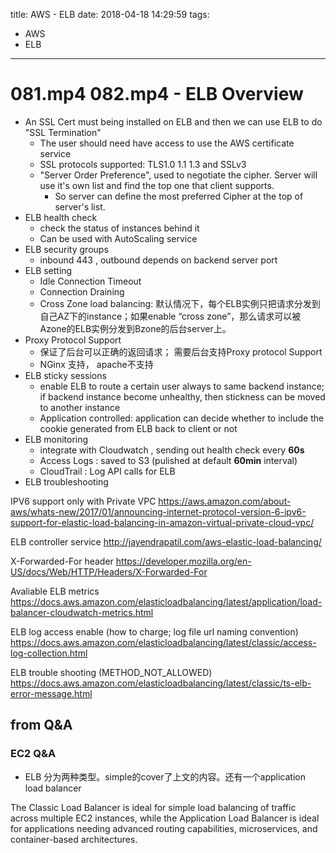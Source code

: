 title: AWS - ELB
date: 2018-04-18 14:29:59
tags:
- AWS
- ELB
---

# 081.mp4 082.mp4 - ELB Overview


* An SSL Cert must being installed on ELB and then we can use ELB to do "SSL Termination"
   * The user should need have access to use the AWS certificate service
   * SSL protocols supported: TLS1.0 1.1 1.3 and SSLv3
   * "Server Order Preference", used to negotiate the cipher. Server will use it's own list and find the top one that client supports.
      * So server can define the most preferred Cipher at the top of server's list.
* ELB health check
   * check the status of instances behind it
   * Can be used with AutoScaling service
* ELB security groups
   * inbound 443 , outbound depends on backend server port
* ELB setting
   * Idle Connection Timeout
   * Connection Draining
   * Cross Zone load balancing: 默认情况下，每个ELB实例只把请求分发到自己AZ下的instance；如果enable “cross zone”，那么请求可以被Azone的ELB实例分发到Bzone的后台server上。
* Proxy Protocol Support
   * 保证了后台可以正确的返回请求； 需要后台支持Proxy protocol Support
   * NGinx 支持， apache不支持
* ELB sticky sessions
   * enable ELB to route a certain user always to same backend instance; if backend instance become unhealthy, then stickness can be moved to another instance
   * Application controlled: application can decide whether to include the cookie generated from ELB back to client or not
* ELB monitoring
   * integrate with Cloudwatch , sending out health check every __60s__
   * Access Logs : saved to S3 (pulished at default __60min__ interval)
   * CloudTrail : Log API calls for ELB
* ELB troubleshooting


IPV6 support only with Private VPC
https://aws.amazon.com/about-aws/whats-new/2017/01/announcing-internet-protocol-version-6-ipv6-support-for-elastic-load-balancing-in-amazon-virtual-private-cloud-vpc/


ELB controller service
http://jayendrapatil.com/aws-elastic-load-balancing/

X-Forwarded-For header
https://developer.mozilla.org/en-US/docs/Web/HTTP/Headers/X-Forwarded-For


Avaliable ELB metrics
https://docs.aws.amazon.com/elasticloadbalancing/latest/application/load-balancer-cloudwatch-metrics.html

ELB log access enable (how to charge; log file url naming convention)
https://docs.aws.amazon.com/elasticloadbalancing/latest/classic/access-log-collection.html

ELB trouble shooting (METHOD_NOT_ALLOWED)
https://docs.aws.amazon.com/elasticloadbalancing/latest/classic/ts-elb-error-message.html

## from Q&A

### EC2 Q&A

* ELB 分为两种类型。simple的cover了上文的内容。还有一个application load balancer

The Classic Load Balancer is ideal for simple load balancing of traffic across multiple EC2 instances, while the Application Load Balancer is ideal for applications needing advanced routing capabilities, microservices, and container-based architectures.
